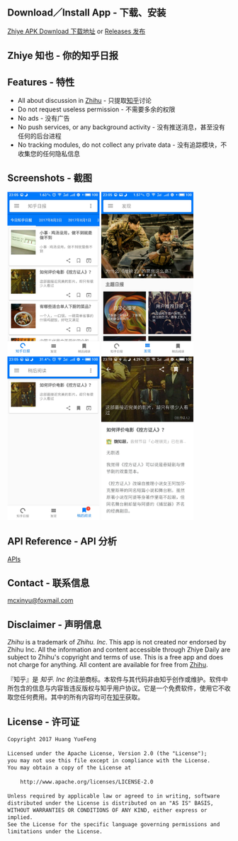 ## Download／Install App - 下载、安装

[Zhiye APK Download 下载地址](https://www.pgyer.com/zhi0) or [Releases 发布](https://github.com/mcxinyu/ZhiYe/releases)

## Zhiye 知也 - 你的知乎日报

## Features - 特性
  - All about discussion in [Zhihu](http://www.zhihu.com) - 只提取[知乎](http://www.zhihu.com)讨论
  - Do not request useless permission - 不需要多余的权限
  - No ads - 没有广告
  - No push services, or any background activity - 没有推送消息，甚至没有任何的后台进程
  - No tracking modules, do not collect any private data - 没有追踪模块，不收集您的任何隐私信息

## Screenshots - 截图
<img src="https://raw.githubusercontent.com/mcxinyu/ZhiYe/master/Screenshots/zhihu-daily.jpg" width="208" height="368" /> <img src="https://raw.githubusercontent.com/mcxinyu/ZhiYe/master/Screenshots/theme_daily.jpg" width="208" height="368" /> <img src="https://raw.githubusercontent.com/mcxinyu/ZhiYe/master/Screenshots/read_later.jpg" width="208" height="368" /> <img src="https://raw.githubusercontent.com/mcxinyu/ZhiYe/master/Screenshots/news.jpg" width="208" height="368" />

## API Reference - API 分析
[APIs](https://github.com/izzyleung/ZhihuDailyPurify/wiki/%E7%9F%A5%E4%B9%8E%E6%97%A5%E6%8A%A5-API-%E5%88%86%E6%9E%90)

## Contact - 联系信息
mcxinyu@foxmail.com

## Disclaimer - 声明信息
*Zhihu* is a trademark of *Zhihu. Inc*. This app is not created nor endorsed by Zhihu Inc. All the information and content accessible through Zhiye Daily are subject to Zhihu's copyright and terms of use. This is a free app and does not charge for anything. All content are available for free from [Zhihu](http://www.zhihu.com).

『知乎』是 *知乎. Inc* 的注册商标。本软件与其代码非由知乎创作或维护。软件中所包含的信息与内容皆违反版权与知乎用户协议。它是一个免费软件，使用它不收取您任何费用。其中的所有内容均可在[知乎](http://www.zhihu.com)获取。


## License - 许可证
    Copyright 2017 Huang YueFeng

    Licensed under the Apache License, Version 2.0 (the "License");
    you may not use this file except in compliance with the License.
    You may obtain a copy of the License at

        http://www.apache.org/licenses/LICENSE-2.0

    Unless required by applicable law or agreed to in writing, software
    distributed under the License is distributed on an "AS IS" BASIS,
    WITHOUT WARRANTIES OR CONDITIONS OF ANY KIND, either express or implied.
    See the License for the specific language governing permissions and
    limitations under the License.
